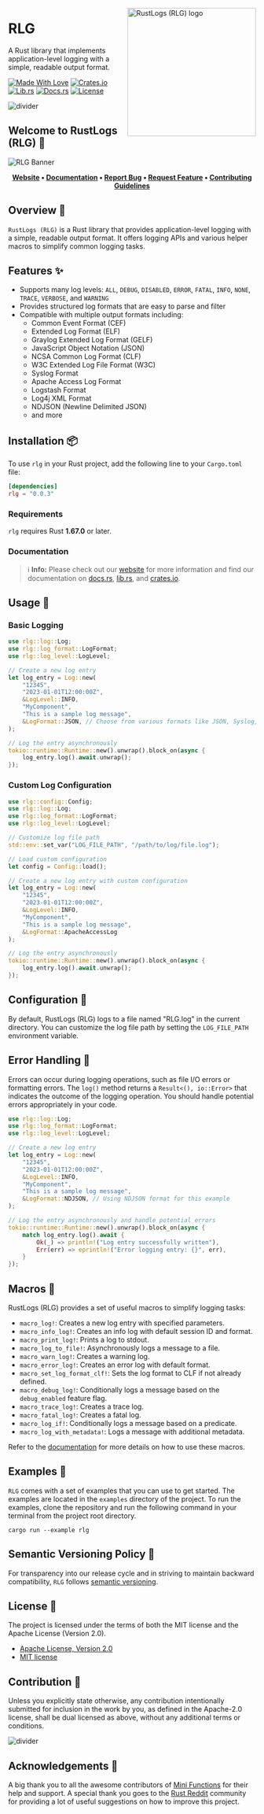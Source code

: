 <!-- markdownlint-disable MD033 MD041 -->

<img src="https://kura.pro/rlg/images/logos/rlg.svg"
alt="RustLogs (RLG) logo" height="261" width="261" align="right" />

<!-- markdownlint-enable MD033 MD041 -->

# RLG

A Rust library that implements application-level logging with a simple, readable output format.

[![Made With Love][made-with-rust]][05]
[![Crates.io][crates-badge]][07]
[![Lib.rs][libs-badge]][09]
[![Docs.rs][docs-badge]][08]
[![License][license-badge]][02]

![divider][divider]

## Welcome to RustLogs (RLG) 👋

![RLG Banner][banner]

<!-- markdownlint-disable MD033 -->
<center>

**[Website][00]
• [Documentation][08]
• [Report Bug][03]
• [Request Feature][03]
• [Contributing Guidelines][04]**

</center>

<!-- markdownlint-enable MD033 -->

## Overview 📖

`RustLogs (RLG)` is a Rust library that provides application-level logging with
a simple, readable output format. It offers logging APIs and various helper
macros to simplify common logging tasks.

## Features ✨

- Supports many log levels: `ALL`, `DEBUG`, `DISABLED`, `ERROR`,
  `FATAL`, `INFO`, `NONE`, `TRACE`, `VERBOSE`, and `WARNING`
- Provides structured log formats that are easy to parse and filter
- Compatible with multiple output formats including:
  - Common Event Format (CEF)
  - Extended Log Format (ELF)
  - Graylog Extended Log Format (GELF)
  - JavaScript Object Notation (JSON)
  - NCSA Common Log Format (CLF)
  - W3C Extended Log File Format (W3C)
  - Syslog Format
  - Apache Access Log Format
  - Logstash Format
  - Log4j XML Format
  - NDJSON (Newline Delimited JSON)
  - and more

## Installation 📦

To use `rlg` in your Rust project, add the following line to your `Cargo.toml` file:

```toml
[dependencies]
rlg = "0.0.3"
```

### Requirements

`rlg` requires Rust **1.67.0** or later.

### Documentation

> ℹ️ **Info:** Please check out our [website][00] for more information
and find our documentation on [docs.rs][08], [lib.rs][09], and
[crates.io][07].

## Usage 📖

### Basic Logging

```rust
use rlg::log::Log;
use rlg::log_format::LogFormat;
use rlg::log_level::LogLevel;

// Create a new log entry
let log_entry = Log::new(
    "12345",
    "2023-01-01T12:00:00Z",
    &LogLevel::INFO,
    "MyComponent",
    "This is a sample log message",
    &LogFormat::JSON, // Choose from various formats like JSON, Syslog, NDJSON, etc.
);

// Log the entry asynchronously
tokio::runtime::Runtime::new().unwrap().block_on(async {
    log_entry.log().await.unwrap();
});
```

### Custom Log Configuration

```rust
use rlg::config::Config;
use rlg::log::Log;
use rlg::log_format::LogFormat;
use rlg::log_level::LogLevel;

// Customize log file path
std::env::set_var("LOG_FILE_PATH", "/path/to/log/file.log");

// Load custom configuration
let config = Config::load();

// Create a new log entry with custom configuration
let log_entry = Log::new(
    "12345",
    "2023-01-01T12:00:00Z",
    &LogLevel::INFO,
    "MyComponent",
    "This is a sample log message",
    &LogFormat::ApacheAccessLog
);

// Log the entry asynchronously
tokio::runtime::Runtime::new().unwrap().block_on(async {
    log_entry.log().await.unwrap();
});
```

## Configuration 🔧

By default, RustLogs (RLG) logs to a file named "RLG.log" in the current directory. You can customize the log file path by setting the `LOG_FILE_PATH` environment variable.

## Error Handling 🚨

Errors can occur during logging operations, such as file I/O errors or formatting errors. The `log()` method returns a `Result<(), io::Error>` that indicates the outcome of the logging operation. You should handle potential errors appropriately in your code.

```rust
use rlg::log::Log;
use rlg::log_format::LogFormat;
use rlg::log_level::LogLevel;

// Create a new log entry
let log_entry = Log::new(
    "12345",
    "2023-01-01T12:00:00Z",
    &LogLevel::INFO,
    "MyComponent",
    "This is a sample log message",
    &LogFormat::NDJSON, // Using NDJSON format for this example
);

// Log the entry asynchronously and handle potential errors
tokio::runtime::Runtime::new().unwrap().block_on(async {
    match log_entry.log().await {
        Ok(_) => println!("Log entry successfully written"),
        Err(err) => eprintln!("Error logging entry: {}", err),
    }
});
```

## Macros 🔧

RustLogs (RLG) provides a set of useful macros to simplify logging tasks:

- `macro_log!`: Creates a new log entry with specified parameters.
- `macro_info_log!`: Creates an info log with default session ID and format.
- `macro_print_log!`: Prints a log to stdout.
- `macro_log_to_file!`: Asynchronously logs a message to a file.
- `macro_warn_log!`: Creates a warning log.
- `macro_error_log!`: Creates an error log with default format.
- `macro_set_log_format_clf!`: Sets the log format to CLF if not already defined.
- `macro_debug_log!`: Conditionally logs a message based on the `debug_enabled` feature flag.
- `macro_trace_log!`: Creates a trace log.
- `macro_fatal_log!`: Creates a fatal log.
- `macro_log_if!`: Conditionally logs a message based on a predicate.
- `macro_log_with_metadata!`: Logs a message with additional metadata.

Refer to the [documentation][08] for more details on how to use these macros.

## Examples 📝

`RLG` comes with a set of examples that you can use to get started. The
examples are located in the `examples` directory of the project. To run
the examples, clone the repository and run the following command in your
terminal from the project root directory.

```shell
cargo run --example rlg
```

## Semantic Versioning Policy 🚥

For transparency into our release cycle and in striving to maintain
backward compatibility, `RLG` follows [semantic versioning][06].

## License 📝

The project is licensed under the terms of both the MIT license and the
Apache License (Version 2.0).

- [Apache License, Version 2.0][01]
- [MIT license][02]

## Contribution 🤝

Unless you explicitly state otherwise, any contribution intentionally
submitted for inclusion in the work by you, as defined in the Apache-2.0
license, shall be dual licensed as above, without any additional terms
or conditions.

![divider][divider]

## Acknowledgements 💙

A big thank you to all the awesome contributors of [Mini Functions][05]
for their help and support. A special thank you goes to the
[Rust Reddit](https://www.reddit.com/r/rust/) community for providing a
lot of useful suggestions on how to improve this project.

[00]: https://rustlogs.com
[01]: http://www.apache.org/licenses/LICENSE-2.0
[02]: http://opensource.org/licenses/MIT
[03]: https://github.com/sebastienrousseau/rlg/issues
[04]: https://raw.githubusercontent.com/sebastienrousseau/rlg/main/.github/CONTRIBUTING.md
[05]: https://github.com/sebastienrousseau/rlg/graphs/contributors
[06]: http://semver.org/
[07]: https://crates.io/crates/rlg
[08]: https://docs.rs/rlg
[09]: https://lib.rs/crates/rlg
[10]: https://github.com/sebastienrousseau/rlg

[banner]: https://kura.pro/rlg/images/titles/title-rlg.svg "RLG Banner"
[crates-badge]: https://img.shields.io/crates/v/rlg.svg?style=for-the-badge 'Crates.io'
[divider]: https://raw.githubusercontent.com/sebastienrousseau/vault/main/assets/elements/divider.svg "divider"
[docs-badge]: https://img.shields.io/docsrs/rlg.svg?style=for-the-badge 'Docs.rs'
[libs-badge]: https://img.shields.io/badge/lib.rs-v0.0.3-orange.svg?style=for-the-badge 'Lib.rs'
[license-badge]: https://img.shields.io/crates/l/rlg.svg?style=for-the-badge 'License'
[made-with-rust]: https://img.shields.io/badge/rust-f04041?style=for-the-badge&labelColor=c0282d&logo=rust 'Made With Rust'
